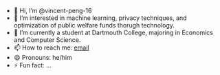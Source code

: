 - 👋 Hi, I’m @vincent-peng-16
- 👀 I’m interested in machine learning, privacy techniques, and optimization of public welfare funds thorugh technology. 
- 🌱 I’m currently a student at Dartmouth College, majoring in Economics and Computer Science.
- 📫 How to reach me: [email](vincent.i.peng.26@dartmouth.edu)
- 😄 Pronouns: he/him
- ⚡ Fun fact: ...

<!---
vincent-peng-16/vincent-peng-16 is a ✨ special ✨ repository because its `README.md` (this file) appears on your GitHub profile.
You can click the Preview link to take a look at your changes.
--->
